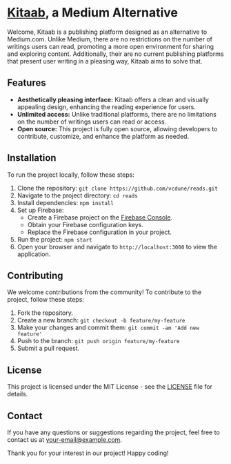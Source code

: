 # <a href="https://bit.ly/vcdune">Kitaab<a/>, a Medium Alternative

Welcome, Kitaab is a publishing platform designed as an alternative to Medium.com. Unlike Medium, there are no restrictions on the number of writings users can read, promoting a more open environment for sharing and exploring content. Additionally, their are no current publishing platforms that present user writing in a pleasing way, Kitaab aims to solve that.

## Features

- **Aesthetically pleasing interface:** Kitaab offers a clean and visually appealing design, enhancing the reading experience for users.
- **Unlimited access:** Unlike traditional platforms, there are no limitations on the number of writings users can read or access.
- **Open source:** This project is fully open source, allowing developers to contribute, customize, and enhance the platform as needed.

## Installation

To run the project locally, follow these steps:

1. Clone the repository: `git clone https://github.com/vcdune/reads.git`
2. Navigate to the project directory: `cd reads`
3. Install dependencies: `npm install`
4. Set up Firebase:
   - Create a Firebase project on the [Firebase Console](https://console.firebase.google.com/).
   - Obtain your Firebase configuration keys.
   - Replace the Firebase configuration in your project.
5. Run the project: `npm start`
6. Open your browser and navigate to `http://localhost:3000` to view the application.

## Contributing

We welcome contributions from the community! To contribute to the project, follow these steps:

1. Fork the repository.
2. Create a new branch: `git checkout -b feature/my-feature`
3. Make your changes and commit them: `git commit -am 'Add new feature'`
4. Push to the branch: `git push origin feature/my-feature`
5. Submit a pull request.

## License

This project is licensed under the MIT License - see the [LICENSE](LICENSE) file for details.

## Contact

If you have any questions or suggestions regarding the project, feel free to contact us at [your-email@example.com](mailto:your-email@example.com).

Thank you for your interest in our project! Happy coding!
